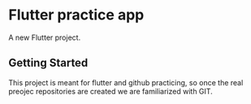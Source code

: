 # Flutter practice app

A new Flutter project.

## Getting Started

This project is meant for flutter and github practicing, so once the real preojec repositories are created we are familiarized with GIT.

